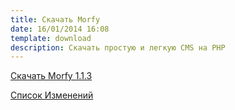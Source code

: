 ```yaml
---
title: Скачать Morfy
date: 16/01/2014 16:08
template: download
description: Скачать простую и легкую CMS на PHP
---
```


<a href="https://github.com/morfy-cms/morfy/releases/download/v1.1.3/morfy-1.1.3.zip" class="btn btn-black btn-download-morfy no-margin">Скачать Morfy 1.1.3</a>  

[Список Изменений](https://github.com/morfy-cms/morfy/blob/master/CHANGELOG.md)
